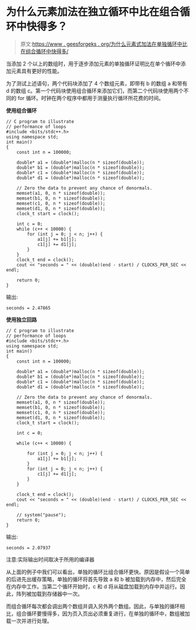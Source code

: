 # 为什么元素加法在独立循环中比在组合循环中快得多？

> 原文:[https://www . geesforgeks . org/为什么元素式加法在单独循环中比在组合循环中快得多/](https://www.geeksforgeeks.org/why-are-elementwise-additions-much-faster-in-separate-loops-than-in-a-combined-loop/)

当添加 2 个以上的数组时，用于逐步添加元素的单独循环证明比在单个循环中添加元素具有更好的性能。

为了测试上述语句，两个代码块添加了 4 个数组元素，即带有 b 的数组 a 和带有 d 的数组 c。第一个代码块使用组合循环来添加它们，而第二个代码块使用两个不同的 for 循环。时钟在两个程序中都用于测量执行循环所花费的时间。

**使用组合循环**

```
// C program to illustrate
// performance of loops
#include <bits/stdc++.h>
using namespace std;
int main()
{
    const int n = 100000;

    double* a1 = (double*)malloc(n * sizeof(double));
    double* b1 = (double*)malloc(n * sizeof(double));
    double* c1 = (double*)malloc(n * sizeof(double));
    double* d1 = (double*)malloc(n * sizeof(double));

    // Zero the data to prevent any chance of denormals.
    memset(a1, 0, n * sizeof(double));
    memset(b1, 0, n * sizeof(double));
    memset(c1, 0, n * sizeof(double));
    memset(d1, 0, n * sizeof(double));
    clock_t start = clock();

    int c = 0;
    while (c++ < 10000) {
        for (int j = 0; j < n; j++) {
            a1[j] += b1[j];
            c1[j] += d1[j];
        }
    }
    clock_t end = clock();
    cout << "seconds = " << (double)(end - start) / CLOCKS_PER_SEC << endl;

    return 0;
}
```

输出:

```
seconds = 2.47865
```

**使用独立回路**

```
// C program to illustrate
// performance of loops
#include <bits/stdc++.h>
using namespace std;
int main()
{
    const int n = 100000;

    double* a1 = (double*)malloc(n * sizeof(double));
    double* b1 = (double*)malloc(n * sizeof(double));
    double* c1 = (double*)malloc(n * sizeof(double));
    double* d1 = (double*)malloc(n * sizeof(double));

    // Zero the data to prevent any chance of denormals.
    memset(a1, 0, n * sizeof(double));
    memset(b1, 0, n * sizeof(double));
    memset(c1, 0, n * sizeof(double));
    memset(d1, 0, n * sizeof(double));
    clock_t start = clock();

    int c = 0;

    while (c++ < 10000) {

        for (int j = 0; j < n; j++) {
            a1[j] += b1[j];
        }
        for (int j = 0; j < n; j++) {
            c1[j] += d1[j];
        }
    }

    clock_t end = clock();
    cout << "seconds = " << (double)(end - start) / CLOCKS_PER_SEC << endl;

    // system("pause");
    return 0;
}
```

输出:

```
seconds = 2.07937
```

注意:实际输出时间取决于所用的编译器

从上面的例子中我们可以看出，单独的循环比组合循环更快。原因是假设一个简单的后进先出缓存策略，单独的循环将首先导致 a 和 b 被加载到内存中，然后完全在内存中工作。当第二个循环开始时，c 和 d 将从磁盘加载到内存中并运行。因此，阵列被加载到存储器中一次。

而组合循环每次都会调出两个数组并调入另外两个数组。因此，与单独的循环相比，组合循环要慢得多，因为页入页出必须重复进行，在单独的循环中，数组被加载一次并进行处理。